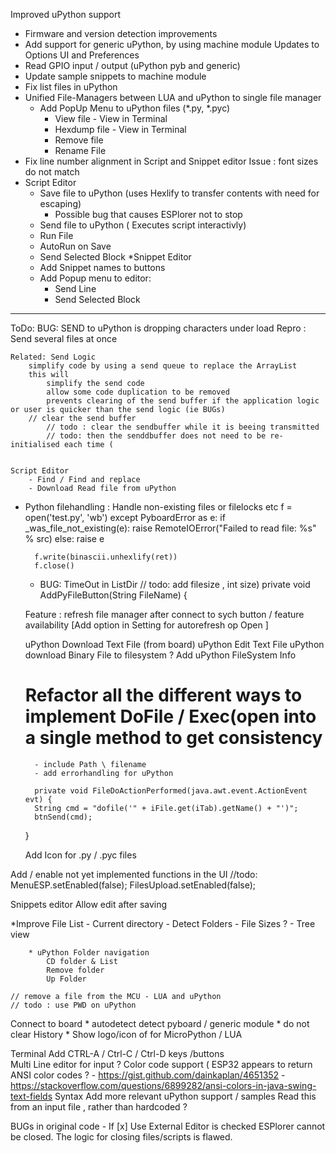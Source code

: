 
Improved uPython support
* Firmware and version detection improvements
* Add support for generic uPython, by using machine module 
    Updates to Options UI and Preferences 
* Read GPIO input / output (uPython pyb and generic) 
* Update sample snippets to machine module
* Fix list files in uPython
* Unified File-Managers between LUA and uPython to single file manager 
    * Add PopUp Menu to uPython files (*.py, *.pyc)
        - View file - View in Terminal 
        - Hexdump file - View in Terminal 
        - Remove file 
        - Rename File 
* Fix line number alignment in Script and Snippet editor 
    Issue : font sizes do not match 
* Script Editor 
    - Save file to uPython (uses Hexlify to transfer contents with need for escaping)
        * Possible bug that causes ESPlorer not to stop 
    - Send file to uPython ( Executes script interactivly)
    - Run File 
    - AutoRun on Save
    - Send Selected Block
*Snippet Editor 
    - Add Snippet names to buttons    
    - Add Popup menu to editor:
        - Send Line 
        - Send Selected Block
   

-----------------------------------------------------------------------------
ToDo:
    BUG: SEND to uPython is dropping characters under load 
        Repro : Send several files at once 

        
    Related: Send Logic
        simplify code by using a send queue to replace the ArrayList 
        this will 
            simplify the send code 
            allow some code duplication to be removed 
            prevents clearing of the send buffer if the application logic or user is quicker than the send logic (ie BUGs)
        // clear the send buffer 
            // todo : clear the sendbuffer while it is beeing transmitted
            // todo: then the senddbuffer does not need to be re-initialised each time ( 


    Script Editor 
        - Find / Find and replace        
        - Download Read file from uPython
        
- Python filehandling : Handle non-existing files or filelocks etc 
        f = open('test.py', 'wb')
        except PyboardError as e:
            if _was_file_not_existing(e):
                raise RemoteIOError("Failed to read file: %s" % src)
            else:
                raise e

        f.write(binascii.unhexlify(ret))
        f.close()

    * BUG: TimeOut in ListDir 
    // todo: add filesize , int size)
    private void AddPyFileButton(String FileName) {

    Feature : refresh file manager after connect to sych button / feature availability 
        [Add option in Setting for autorefresh op Open ]

    uPython Download Text File (from board) 
    uPython Edit Text File 
    uPython download Binary File to filesystem ?
    Add uPython FileSystem Info 

    Refactor all the different ways to implement DoFile / Exec(open into a single method to get consistency 
    ====================================================================================================
        - include Path \ filename 
        - add errorhandling for uPython 

        private void FileDoActionPerformed(java.awt.event.ActionEvent evt) {                                       
        String cmd = "dofile('" + iFile.get(iTab).getName() + "')";
        btnSend(cmd);
    }   

    Add Icon for .py / .pyc files 


Add / enable not yet implemented functions in the UI
            //todo: 
            MenuESP.setEnabled(false);
            FilesUpload.setEnabled(false);

Snippets editor 
    Allow edit after saving 

*Improve File List 
    - Current directory 
    - Detect Folders 
    - File Sizes ?
    - Tree view 

        * uPython Folder navigation
            CD folder & List 
            Remove folder 
            Up Folder 

    // remove a file from the MCU - LUA and uPython
    // todo : use PWD on uPython 


Connect to board 
    * autodetect detect pyboard / generic module 
    * do not clear History 
    * Show logo/icon of for MicroPython / LUA 

Terminal 
    Add CTRL-A / Ctrl-C / Ctrl-D keys /buttons  
    Multi Line editor for input ?
    Color code support ( ESP32 appears to return ANSI color codes ?
        - https://gist.github.com/dainkaplan/4651352
        - https://stackoverflow.com/questions/6899282/ansi-colors-in-java-swing-text-fields 
Syntax
    Add more relevant uPython support / samples 
    Read this from an input file , rather than hardcoded ?

BUGs in original code 
    - If [x] Use External Editor is checked
        ESPlorer cannot be closed. The logic for closing files/scripts is flawed.


